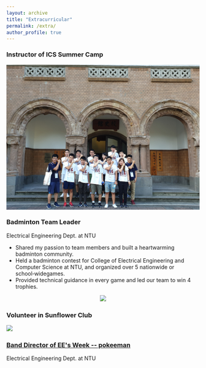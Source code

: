 ```yaml
---
layout: archive
title: "Extracurricular"
permalink: /extra/
author_profile: true
---
```


### Instructor of ICS Summer Camp  
<img align='center' src='/images/camp.jpg' width='600' > <br/>  

### Badminton Team Leader  
Electrical Engineering Dept. at NTU  
- Shared my passion to team members and built a heartwarming badminton community.  
- Held a badminton contest for College of Electrical Engineering and Computer Science at NTU, and organized over 5 nationwide or school‑widegames.  
- Provided technical guidance in every game and led our team to win 4 trophies.  
<p align="center">
    <img src='/images/sunflower.JPG' width='600' > <br/>  
</p>

### Volunteer in Sunflower Club  
<img src='/images/sunflower.JPG' width='600' > <br/>  

### [Band Director of EE's Week -- pokeeman](https://www.facebook.com/2016eeweek/)  
Electrical Engineering Dept. at NTU  
